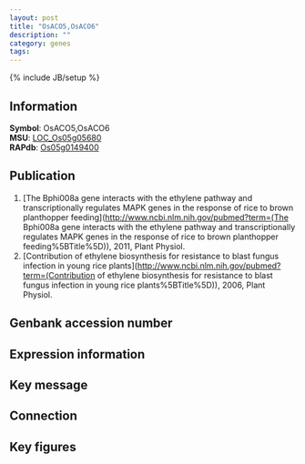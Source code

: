 ```yaml
---
layout: post
title: "OsACO5,OsACO6"
description: ""
category: genes
tags: 
---
```

{% include JB/setup %}

## Information
__Symbol__: OsACO5,OsACO6  
__MSU__: [LOC_Os05g05680](http://rice.plantbiology.msu.edu/cgi-bin/ORF_infopage.cgi?orf=LOC_Os05g05680)  
__RAPdb__: [Os05g0149400](http://rapdb.dna.affrc.go.jp/viewer/gbrowse_details/irgsp1?name=Os05g0149400)  

## Publication
1. [The Bphi008a gene interacts with the ethylene pathway and transcriptionally regulates MAPK genes in the response of rice to brown planthopper feeding](http://www.ncbi.nlm.nih.gov/pubmed?term=(The Bphi008a gene interacts with the ethylene pathway and transcriptionally regulates MAPK genes in the response of rice to brown planthopper feeding%5BTitle%5D)), 2011, Plant Physiol.
2. [Contribution of ethylene biosynthesis for resistance to blast fungus infection in young rice plants](http://www.ncbi.nlm.nih.gov/pubmed?term=(Contribution of ethylene biosynthesis for resistance to blast fungus infection in young rice plants%5BTitle%5D)), 2006, Plant Physiol.

## Genbank accession number

## Expression information

## Key message

## Connection

## Key figures


